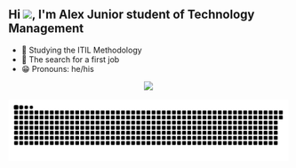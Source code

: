 ## Hi <img src="https://c.tenor.com/WX8OXgN5VpMAAAAi/waving-wave-hello.gif" width="35px">, I'm Alex Junior student of Technology Management

- 📖 Studying the ITIL Methodology
- 👔 The search for a first job
- 😁 Pronouns: he/his

<div align="center">
  <a href="https://github.com/alexjuniorr">
  <img height="180em" src="https://github-readme-stats.vercel.app/api?username=alexjuniorr&show_icons=true&theme=midnight-purple&include_all_commits=true&count_private=true"/>
</div>
  
![Snake animation](https://github.com/alexjuniorr/alexjuniorr/blob/output/github-contribution-grid-snake.svg)
